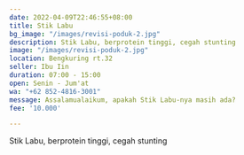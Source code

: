 ```yaml
---
date: 2022-04-09T22:46:55+08:00
title: Stik Labu
bg_image: "/images/revisi-poduk-2.jpg"
description: Stik Labu, berprotein tinggi, cegah stunting
image: "/images/revisi-poduk-2.jpg"
location: Bengkuring rt.32
seller: Ibu Iin
duration: 07:00 - 15:00
open: Senin - Jum'at
wa: "+62 852-4816-3001"
message: Assalamualaikum, apakah Stik Labu-nya masih ada?
fee: '10.000'

---
```

Stik Labu, berprotein tinggi, cegah stunting